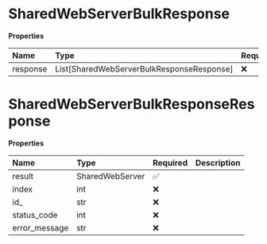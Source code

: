 # SharedWebServerBulkResponse

**Properties**

| Name     | Type                                      | Required | Description |
| :------- | :---------------------------------------- | :------- | :---------- |
| response | List[SharedWebServerBulkResponseResponse] | ❌       |             |

# SharedWebServerBulkResponseResponse

**Properties**

| Name          | Type            | Required | Description |
| :------------ | :-------------- | :------- | :---------- |
| result        | SharedWebServer | ✅       |             |
| index         | int             | ❌       |             |
| id\_          | str             | ❌       |             |
| status_code   | int             | ❌       |             |
| error_message | str             | ❌       |             |

